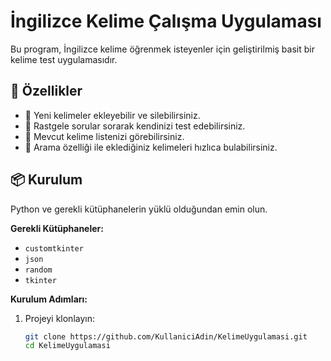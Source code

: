 # İngilizce Kelime Çalışma Uygulaması

Bu program, İngilizce kelime öğrenmek isteyenler için geliştirilmiş basit bir kelime test uygulamasıdır. 

## 🚀 Özellikler
- 📌 Yeni kelimeler ekleyebilir ve silebilirsiniz.
- 🎲 Rastgele sorular sorarak kendinizi test edebilirsiniz.
- 📜 Mevcut kelime listenizi görebilirsiniz.
- 🔎 Arama özelliği ile eklediğiniz kelimeleri hızlıca bulabilirsiniz.

## 📦 Kurulum

Python ve gerekli kütüphanelerin yüklü olduğundan emin olun.

**Gerekli Kütüphaneler:**  
- `customtkinter`
- `json`
- `random`
- `tkinter`

**Kurulum Adımları:**  
1. Projeyi klonlayın:
   ```sh
   git clone https://github.com/KullaniciAdin/KelimeUygulamasi.git
   cd KelimeUygulamasi
